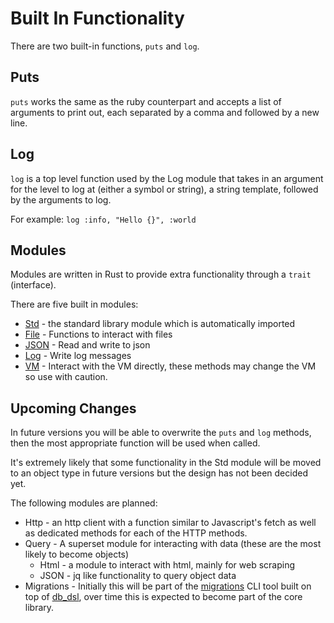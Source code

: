 # Built In Functionality

There are two built-in functions, `puts` and `log`.

## Puts

`puts` works the same as the ruby counterpart and accepts a list of arguments to print out, each separated by a comma and followed by a new line.

## Log

`log` is a top level function used by the Log module that takes in an argument for the level to log at (either a symbol or string), a string template, followed by the arguments to log.

For example: `log :info, "Hello {}", :world`

## Modules

Modules are written in Rust to provide extra functionality through a `trait` (interface).

There are five built in modules:

- [Std](https://gitlab.com/rigz_lang/rigz/-/blob/main/crates/runtime/src/modules/std_lib.rs?ref_type=heads) - the standard library module which is automatically imported
- [File](https://gitlab.com/rigz_lang/rigz/-/blob/main/crates/runtime/src/modules/file.rs?ref_type=heads) - Functions to interact with files
- [JSON](https://gitlab.com/rigz_lang/rigz/-/blob/main/crates/runtime/src/modules/json.rs?ref_type=heads) - Read and write to json
- [Log](https://gitlab.com/rigz_lang/rigz/-/blob/main/crates/runtime/src/modules/log.rs?ref_type=heads) - Write log messages
- [VM](https://gitlab.com/rigz_lang/rigz/-/blob/main/crates/runtime/src/modules/vm.rs?ref_type=heads) - Interact with the VM directly, these methods may change the VM so use with caution.

## Upcoming Changes

In future versions you will be able to overwrite the `puts` and `log` methods, then the most appropriate function will be used when called.

It's extremely likely that some functionality in the Std module will be moved to an object type in future versions but the design has not been decided yet. 

The following modules are planned:

- Http - an http client with a function similar to Javascript's fetch as well as dedicated methods for each of the HTTP methods.
- Query - A superset module for interacting with data (these are the most likely to become objects)
  - Html - a module to interact with html, mainly for web scraping
  - JSON - jq like functionality to query object data
- Migrations - Initially this will be part of the [migrations](https://crates.io/crates/migrations) CLI tool built on top of [db_dsl](https://crates.io/crates/db_dsl), over time this is expected to become part of the core library.
